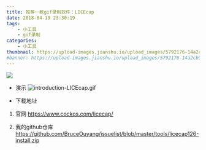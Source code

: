 ```yaml
---
title: 推荐一款gif录制软件：LICEcap
date: 2018-04-19 23:30:19
tags: 
    - 小工具
    - gif录制
categories: 
    - 小工具
thumbnail: https://upload-images.jianshu.io/upload_images/5792176-14a2cb9c9a53817f.jpg?imageMogr2/auto-orient/strip%7CimageView2/2/w/1240
#banner: https://upload-images.jianshu.io/upload_images/5792176-14a2cb9c9a53817f.jpg?imageMogr2/auto-orient/strip%7CimageView2/2/w/1240
---
```

![](https://upload-images.jianshu.io/upload_images/5792176-14a2cb9c9a53817f.jpg?imageMogr2/auto-orient/strip%7CimageView2/2/w/1240)
* 演示
![introduction-LICEcap.gif](https://upload-images.jianshu.io/upload_images/5792176-46e31b990e5ad32d.gif?imageMogr2/auto-orient/strip)

<!-- more -->

* 下载地址
1. 官网 https://www.cockos.com/licecap/

2. 我的github仓库 https://github.com/BruceOuyang/issuelist/blob/master/tools/licecap126-install.zip


